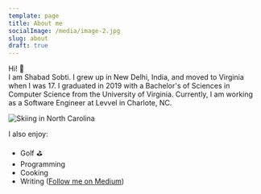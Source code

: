 ```yaml
---
template: page
title: About me
socialImage: /media/image-2.jpg
slug: about
draft: true
---
```


Hi! :rocket: <br>
I am Shabad Sobti. I grew up in New Delhi, India, and moved to Virginia when I was 17. I graduated in 2019 with a Bachelor's of Sciences in Computer Science from the University of Virginia. Currently, I am working as a Software Engineer at Levvel in Charlote, NC.

![Skiing in North Carolina](/media/shabad_about.jpg)

I also enjoy:

- Golf :golf:
- Programming
- Cooking
- Writing ([Follow me on Medium](https://medium.com/@shabad.sobti))
